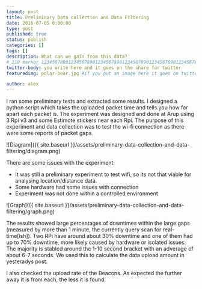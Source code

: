 ```yaml
---
layout: post
title: Preliminary Data collection and Data Filtering
date: 2016-07-05 0:00:00
type: post
published: true
status: publish
categories: []
tags: []
description: What can we gain from this data?
# 110 marker 1234567890123456789012345678901234567890123456789012345678901234567890123456789012345678901234567890123456789
twitter-body: you write here and it goes on the share for twitter
featuredimg: polar-bear.jpg #if you put an image here it goes on twitter too

author: alex
---
```


I ran some preliminary tests and extracted some results. I designed a python script which takes the uploaded packet time and tells you how far apart each packet is. The experiment was designed and done at Arup using 3 Rpi v3 and some Estimote stickers near each Rpi. The purpose of this experiment and data collection was to test the wi-fi connection as there were some reports of packet gaps.

![Diagram]({{ site.baseurl }}/assets/preliminary-data-collection-and-data-filtering/diagram.png)

There are some issues with the experiment:

- It was still a preliminary experiment to test wifi, so its not that viable for analysing location/distance data.
- Some hardware had some issues with connection
- Experiment was not done within a controlled environment

![Graph]({{ site.baseurl }}/assets/preliminary-data-collection-and-data-filtering/graph.png)

The results showed large percentages of downtimes within the large gaps (measured by more than 1 minute, the currently query scan for real-time[ish]). Two RPi have around about 30% downtime and one of them had up to 70% downtime, more likely caused by hardware or isolated issues. The majority is stabled around the 1-10 second bracket with an adverage of about 6-7 seconds. We used this to calculate the data upload amount in yesteradys post.

I also checked the upload rate of the Beacons. As expected the further away it is from each, the less it is found.
